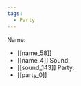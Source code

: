 ```yaml
---
tags:
  - Party
---
```

Name:
- [[name_58]]
- [[name_4]]
Sound:
- [[sound_143]]
Party:
- [[party_0]]
